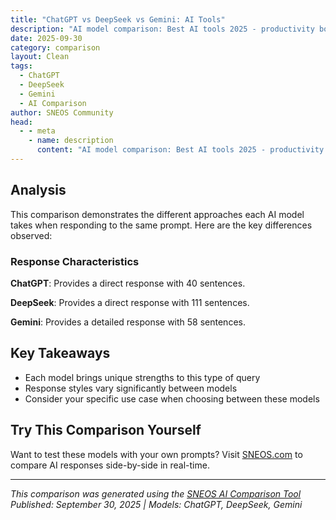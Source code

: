 ```yaml
---
title: "ChatGPT vs DeepSeek vs Gemini: AI Tools"
description: "AI model comparison: Best AI tools 2025 - productivity boosters everyone should use..."
date: 2025-09-30
category: comparison
layout: Clean
tags:
  - ChatGPT
  - DeepSeek
  - Gemini
  - AI Comparison
author: SNEOS Community
head:
  - - meta
    - name: description
      content: "AI model comparison: Best AI tools 2025 - productivity boosters everyone should use..."
---
```


<ChatComparison
  title="ChatGPT vs DeepSeek vs Gemini: AI Tools"
  prompt="Best AI tools 2025 - productivity boosters everyone should use"
  :responses='{
    "ChatGPT": "Sure! Here are some of the best AI tools anticipated to be top productivity boosters in 2025 that everyone should consider using:\n\n### 1. **ChatGPT-5 / GPT-5 Based Assistants**\n- Advanced AI language models for drafting emails, generating reports, brainstorming ideas, coding help, and virtual assistance.\n- Integration with workplace apps like Slack, Microsoft Teams, and Google Workspace.\n\n### 2. **Notion AI**\n- Enhanced note-taking, task management, and database handling with AI-powered content generation, summarization, and task automation.\n- Helps organize projects and streamline teamwork with smart templates and reminders.\n\n### 3. **Microsoft 365 Copilot**\n- AI integrated into Word, Excel, PowerPoint to automate repetitive tasks, generate content, perform data analysis, and provide smart suggestions.\n- Speeds up document creation and data manipulation.\n\n### 4. **Otter.ai / Fireflies AI**\n- Real-time transcription and meeting assistant tools.\n- Automatically generate meeting notes, highlight action items, and integrate with calendars and video conferencing apps.\n\n### 5. **Trello AI / Asana AI Enhancements**\n- Project management platforms with AI-driven task prioritization, deadline prediction, and workload balancing.\n- Helps teams stay organized and focused on important tasks.\n\n### 6. **GrammarlyGO**\n- AI-based writing assistant for error-free, clear, and engaging writing.\n- Supports emails, documents, social media posts with tone adjustments and plagiarism detection.\n\n### 7. **Zapier AI Automation**\n- Automate multi-step workflows between apps with AI triggers.\n- Saves time by automating repetitive tasks like data entry, notifications, and reporting.\n\n### 8. **Runway Gen-2 / DALL\u00B7E 3 / Midjourney V5**\n- AI creative tools for generating images, video edits, and marketing visuals from text prompts.\n- Boosts content creation for marketing teams and social media.\n\n### 9. **AI-Powered CRM Tools (e.g., Salesforce Einstein)**\n- Enhances customer relationship management with predictive analytics, lead scoring, and personalized outreach.\n- Improves sales and customer service efficiency.\n\n### 10. **DeepL Write**\n- AI-powered writing refinement tool focused on tone, clarity, and style improvements across multiple languages.\n- Ideal for global teams creating professional communications.\n\n---\n\n### Why Use These AI Tools?\n- **Save time:** Automate routine or complex tasks.\n- **Improve quality:** Enhance writing, data analysis, and creative content.\n- **Boost collaboration:** Streamline communication and project management.\n- **Make smarter decisions:** AI-driven insights and predictions.\n\nIf you want personalized recommendations based on your workflow or industry, feel free to ask!",
    "DeepSeek": "Of course! 2025 is shaping up to be an incredible year for AI tools, moving beyond simple chatbots to become integrated, intelligent partners that handle entire workflows.\n\nHere is a curated list of the best AI tools for 2025, categorized to give everyone\u2014from students to CEOs\u2014a serious productivity boost.\n\n---\n\n### \uD83E\uDD16 The All-Rounders: Your Daily AI Companions\n\nThese are the foundational tools that everyone should at least be familiar with. They are versatile and can be used for a huge range of tasks.\n\n1.  **ChatGPT (GPT-4o and beyond)**\n    *   **Why it\u0027s a Booster:** The benchmark. Its latest omni-model (GPT-4o) handles text, voice, and vision seamlessly. Use it for brainstorming, drafting emails, summarizing complex documents, generating code, or as a conversational learning partner.\n    *   **Best For:** *Everyone.* It\u0027s the Swiss Army knife of AI.\n\n2.  **Claude (Anthropic)**\n    *   **Why it\u0027s a Booster:** Excels at handling long-form content and complex reasoning. Its large context window (200K tokens) means you can upload entire PDFs, codebases, or lengthy reports and have it analyze, summarize, or answer detailed questions. Known for its nuanced and \u0022helpful\u0022 responses.\n    *   **Best For:** Researchers, writers, analysts, and anyone who needs to digest large amounts of information.\n\n3.  **Microsoft Copilot**\n    *   **Why it\u0027s a Booster:** Deeply integrated into the Microsoft 365 ecosystem (Word, Excel, PowerPoint, Outlook). This is a game-changer for productivity. Draft documents in Word, analyze data in Excel, create presentations in PPT, and manage your inbox in Outlook\u2014all with natural language commands.\n    *   **Best For:** Corporate environments and anyone heavily invested in the Microsoft suite.\n\n4.  **Google Gemini (Advanced)**\n    *   **Why it\u0027s a Booster:** Tightly woven into Google\u0027s ecosystem (Workspace, Search, YouTube). It can pull real-time information, manage your Gmail, help create in Google Docs and Sheets, and is excellent for research and content creation tied to current events.\n    *   **Best For:** Students, researchers, and Google Workspace power users.\n\n---\n\n### \u270D\uFE0F Writing \u0026 Content Creation\n\nMove from a blank page to a polished draft in minutes.\n\n5.  **Jasper**\n    *   **Why it\u0027s a Booster:** A veteran in the AI writing space, perfect for marketing teams. It excels at generating brand-consistent copy for ads, blog posts, social media, and websites. It\u0027s more of a collaborative platform than a simple chatbot.\n    *   **Best For:** Marketing professionals, content agencies, and SEO specialists.\n\n6.  **GrammarlyGO**\n    *   **Why it\u0027s a Booster:** Goes far beyond grammar checking. It\u0027s an AI writing assistant integrated into your browser and documents. It can rewrite sentences for clarity and tone, generate ideas, and help you sound more professional or casual on demand.\n    *   **Best For:** *Everyone who writes anything.* Students, professionals, and non-native speakers.\n\n7.  **Gamma**\n    *   **Why it\u0027s a Booster:** The death of \u0022death by PowerPoint.\u0022 Create beautiful, engaging presentations, documents, or web pages with a simple text prompt. It generates the entire structure and design, which you can then edit effortlessly.\n    *   **Best For:** Consultants, educators, and anyone who needs to create visual content quickly.\n\n---\n\n### \uD83C\uDFA8 Visual \u0026 Design\n\nGenerate stunning visuals, edit photos, and design interfaces without being a professional.\n\n8.  **Midjourney v7\u002B (or equivalent)**\n    *   **Why it\u0027s a Booster:** Still the king of artistic AI image generation for many. The quality, detail, and artistic style control are unparalleled. Essential for creating concept art, marketing visuals, and inspirational assets.\n    *   **Best For:** Artists, designers, marketers, and creatives.\n\n9.  **DALL-E 3 (via ChatGPT Plus or Microsoft Copilot)**\n    *   **Why it\u0027s a Booster:** Excels at understanding complex prompts and generating coherent, contextually accurate images. Its integration into ChatGPT makes it incredibly easy to iterate and refine your ideas through conversation.\n    *   **Best For:** General users, content creators, and anyone who needs precise imagery.\n\n10. **Adobe Firefly (Integrated into Photoshop, etc.)**\n    *   **Why it\u0027s a Booster:** This is a productivity superpower for creatives. Use \u0022Generative Fill\u0022 to extend images, remove objects, or create entirely new elements non-destructively right inside Photoshop. It\u0027s a seamless workflow integration, not just a separate tool.\n    *   **Best For:** Photographers, graphic designers, and anyone using Adobe Creative Cloud.\n\n11. **Canva AI**\n    *   **Why it\u0027s a Booster:** Brings powerful AI (Magic Write, Magic Media, Magic Edit) to the world\u0027s most popular design platform. Instantly create full design drafts, edit photos with text prompts, and generate graphics tailored to your brand kit.\n    *   **Best For:** Small business owners, social media managers, and non-designers.\n\n---\n\n### \uD83D\uDD0A Audio \u0026 Video\n\nRevolutionize editing, transcription, and content repurposing.\n\n12. **Descript**\n    *   **Why it\u0027s a Booster:** Edit audio and video by editing the text transcript. Delete \u0022ums\u0022 by deleting words, rearrange clips by dragging sentences, and use its amazing \u0022Overdub\u0022 feature to correct spoken mistakes with your AI voice. A total paradigm shift.\n    *   **Best For:** Podcasters, video creators, and journalists.\n\n13. **Otter.ai**\n    *   **Why it\u0027s a Booster:** The most reliable AI meeting assistant. It joins your Zoom, Teams, or Google Meet calls, transcribes conversations in real-time, identifies speakers, and summarizes key action points. Saves hours on note-taking.\n    *   **Best For:** Teams, consultants, students, and anyone who attends frequent meetings.\n\n14. **HeyGen**\n    *   **Why it\u0027s a Booster:** Create professional-looking avatar videos with your own voice (or a translated one) in minutes. Incredible for creating training videos, personalized sales pitches, or marketing content without a camera crew or studio.\n    *   **Best For:** L\u0026D teams, sales professionals, and marketers.\n\n---\n\n### \uD83D\uDCBC Coding \u0026 Development\n\nAccelerate development from planning to deployment.\n\n15. **Github Copilot**\n    *   **Why it\u0027s a Booster:** It\u0027s your AI pair programmer. It autocompletes code in your IDE, suggests whole functions, and helps you debug. It learns your codebase and dramatically reduces boilerplate coding and context-switching.\n    *   **Best For:** *All developers*, from beginners to experts.\n\n16. **Cursor**\n    *   **Why it\u0027s a Booster:** An AI-first code editor built on VS Code. It\u0027s designed for agentic behavior, allowing the AI to take larger actions like writing multiple files, performing complex refactors, and answering deep questions about your entire codebase.\n    *   **Best For:** Developers looking for a more powerful, AI-native coding experience.\n\n17. **Replit Ghostwriter**\n    *   **Why it\u0027s a Booster:** A powerful AI assistant integrated directly into the collaborative Replit IDE. It helps with code generation, explanation, and debugging, making it fantastic for learning, rapid prototyping, and team projects.\n    *   **Best For:** Students, startups, and teams building in the cloud.\n\n---\n\n### \uD83D\uDD2C Research \u0026 Data Analysis\n\nTurn data overload into actionable insights.\n\n18. **Consensus**\n    *   **Why it\u0027s a Booster:** An AI-powered search engine that scans peer-reviewed research. It summarizes findings, extracts data, and provides evidence-based answers to scientific questions. Cuts through literature review time from weeks to minutes.\n    *   **Best For:** Scientists, students, and anyone needing evidence-based answers.\n\n19. **ChatGPT Code Interpreter / Advanced Data Analysis**\n    *   **Why it\u0027s a Booster:** Upload a dataset (Excel, CSV) and simply ask questions. It will clean the data, perform statistical analysis, create charts and graphs, and provide insights in plain English. No coding required.\n    *   **Best For:** Analysts, marketers, and business owners who work with data.\n\n### How to Get Started \u0026 A Final Word of Caution\n\n*   **Start Small:** Pick one tool from the \u0022All-Rounders\u0022 category and one other that solves a specific pain point you have.\n*   **Learn Prompting:** The quality of the output is directly related to the quality of your input. Be specific and iterative.\n*   **Verify, Don\u0027t Trust Blindly:** AI can \u0022hallucinate\u0022 and make mistakes. Always fact-check critical information, review generated code, and use your own judgment.\n\nThe key trend for 2025 is **integration**. The most powerful AI tools won\u0027t be separate websites you visit, but intelligent features woven directly into the software you already use every day. Embrace them to automate the tedious and amplify your unique human creativity and strategic thinking.",
    "Gemini": "Okay, predicting the \u0022best\u0022 in 2025 is always tricky, as the AI landscape is evolving at breakneck speed! But, based on current trends, emerging technologies, and areas where AI is likely to have a significant impact, here\u0027s a rundown of potential productivity-boosting AI tools that will be highly relevant in 2025, broken down by category:\n\n**I. General Productivity \u0026 Workflow Automation:**\n\n*   **Advanced AI Assistants (Beyond Current Models):**\n    *   **Name:** Think \u0022Sophia 2.0,\u0022 \u0022Atlas AI,\u0022 or something equally aspirational.\n    *   **Functionality:**  These will go *far* beyond today\u0027s chatbots.  They\u0027ll be:\n        *   **Truly Personalized:**  Learning your working style, preferences, and knowledge gaps with extreme accuracy.\n        *   **Proactive:** Anticipating your needs and suggesting tasks, providing information before you even ask, and handling scheduling, emails, and routine tasks autonomously.\n        *   **Integrated:** Seamlessly connecting with all your apps and devices.\n        *   **Capable of Complex Reasoning:**  Analyzing data, identifying patterns, and making strategic recommendations.\n        *   **Example:** Imagine an assistant that not only schedules meetings but also pre-populates the agenda with relevant information from your emails, documents, and industry news, based on the attendees and the topic.\n\n*   **Hyper-Personalized Task Management:**\n    *   **Name:** \u0022TaskAI,\u0022 \u0022FlowState,\u0022 \u0022Zenith Planner\u0022\n    *   **Functionality:** Dynamic task management systems powered by AI that adapt to your energy levels, deadlines, and priorities in real-time. They\u0027ll optimize your schedule for maximum productivity and help you stay focused.\n        *   **Adaptive Scheduling:**  Rearranging tasks based on your performance and predicted energy dips.\n        *   **Context-Aware Reminders:** Reminders that include not just the task but also the necessary information, files, and links.\n        *   **Automated Progress Tracking:**  Automatically tracking your progress and providing insights into your productivity patterns.\n        *   **Example:**  The system notices you\u0027re most creative in the mornings and automatically schedules brainstorming sessions then, while reserving afternoons for more routine tasks.\n\n*   **AI-Powered Meeting Summarization \u0026 Action Item Extraction:**\n    *   **Name:** \u0022MeetingMind,\u0022 \u0022ActionAI,\u0022 \u0022ClarityCall\u0022\n    *   **Functionality:** We already have tools like this, but in 2025, they will be much more sophisticated:\n        *   **Nuance Understanding:** Capturing subtle cues and the emotional tone of the meeting.\n        *   **Real-Time Summarization:** Providing a concise summary of the discussion as it unfolds.\n        *   **Automated Action Item Assignment:**  Identifying who is responsible for each action item and automatically adding it to their task list.\n        *   **Example:** After a meeting, you receive a summary that includes not just the key decisions but also a sentiment analysis of the participants\u0027 reactions and a clear list of action items with deadlines and assigned owners.\n\n**II. Communication \u0026 Content Creation:**\n\n*   **AI-Driven Communication Enhancement:**\n    *   **Name:** \u0022CommunicateAI,\u0022 \u0022ClarityBoost,\u0022 \u0022SpeakEasy\u0022\n    *   **Functionality:**  Helping you communicate more effectively in all contexts:\n        *   **Real-Time Language Translation \u0026 Cultural Adaptation:**  Translating languages instantly and adapting your communication style to suit different cultures.\n        *   **Tone Analysis \u0026 Adjustment:**  Analyzing the tone of your emails and messages and suggesting adjustments to ensure they are received positively.\n        *   **Presentation Coaching:**  Providing real-time feedback on your presentations, including your body language, voice modulation, and content.\n        *   **Example:** You\u0027re giving a presentation to a global audience, and the AI tool automatically translates your speech into multiple languages while also providing feedback on your delivery to ensure it resonates with different cultural backgrounds.\n\n*   **AI-Assisted Content Creation (Text, Images, Video):**\n    *   **Name:** \u0022ContentForge,\u0022 \u0022VisualAI,\u0022 \u0022StoryCraft\u0022\n    *   **Functionality:**  Moving beyond simple content generation to:\n        *   **AI-Powered Research \u0026 Fact-Checking:** Automatically researching and verifying the accuracy of information for your content.\n        *   **Personalized Content Generation:** Creating content that is tailored to the specific interests and preferences of your target audience.\n        *   **Interactive Content Creation:**  Generating interactive content such as quizzes, polls, and games.\n        *   **Example:**  You need to create a marketing campaign for a new product.  The AI tool researches your target audience, generates multiple ad variations with compelling copy and visuals, and even creates interactive elements to engage potential customers.\n\n*   **AI-Powered Code Generation and Debugging:**\n    *   **Name:** \u0022CodePilot AI,\u0022 \u0022BugSlayer,\u0022 \u0022DevAI\u0022\n    *   **Functionality:** Assisting developers in writing, testing, and debugging code more efficiently.\n        *   **Intelligent Code Completion:** Suggesting code snippets and entire functions based on the context of your project.\n        *   **Automated Bug Detection:** Identifying potential bugs and vulnerabilities in your code before they cause problems.\n        *   **Code Optimization:**  Optimizing your code for performance and efficiency.\n        *   **Example:**  You\u0027re working on a complex software project.  The AI tool automatically generates code for repetitive tasks, identifies potential bugs, and suggests optimizations to improve performance.\n\n**III. Decision-Making \u0026 Problem Solving:**\n\n*   **AI-Enhanced Data Analysis \u0026 Visualization:**\n    *   **Name:** \u0022InsightAI,\u0022 \u0022DataVision,\u0022 \u0022Clarity Analytics\u0022\n    *   **Functionality:**  Making data analysis more accessible and actionable:\n        *   **Automated Data Cleaning \u0026 Preparation:**  Automatically cleaning and preparing data for analysis.\n        *   **Intelligent Data Visualization:**  Creating interactive visualizations that help you understand complex data sets.\n        *   **Predictive Analytics:**  Predicting future trends and outcomes based on historical data.\n        *   **Example:**  You need to analyze sales data to identify trends and opportunities.  The AI tool automatically cleans the data, creates interactive visualizations, and predicts future sales based on historical patterns.\n\n*   **AI-Driven Risk Assessment \u0026 Mitigation:**\n    *   **Name:** \u0022RiskGuard AI,\u0022 \u0022Sentinel,\u0022 \u0022Foresight\u0022\n    *   **Functionality:**  Helping you identify and mitigate potential risks:\n        *   **Real-Time Risk Monitoring:**  Monitoring your business environment for potential risks in real-time.\n        *   **Automated Risk Assessment:**  Assessing the likelihood and impact of potential risks.\n        *   **Proactive Risk Mitigation:**  Suggesting strategies to mitigate or avoid potential risks.\n        *   **Example:**  You\u0027re launching a new product.  The AI tool monitors social media, news articles, and other data sources to identify potential risks to your reputation and suggests strategies to mitigate them.\n\n**Key Considerations for 2025:**\n\n*   **Accessibility \u0026 Democratization:** The best tools will be user-friendly and accessible to a wider range of users, not just technical experts.  Expect more no-code/low-code AI solutions.\n*   **Ethical AI:**  Emphasis on responsible AI development and deployment, addressing issues like bias, privacy, and transparency.  Tools will need to be explainable and accountable.\n*   **Integration \u0026 Interoperability:**  Seamless integration with existing workflows and other tools will be crucial.\n*   **Edge AI:** More processing will happen on devices (phones, laptops) rather than relying solely on the cloud, improving speed and privacy.\n*   **Multimodal AI:**  AI that can understand and process multiple types of data (text, images, audio, video) will be increasingly common.\n\n**Important Note:**  This is a speculative list. The specific names and features of AI tools in 2025 will depend on the pace of technological development and the specific needs of users.  However, the general trends outlined above are likely to shape the future of AI-powered productivity. Keep an eye on developments in areas like Large Language Models (LLMs), generative AI, reinforcement learning, and explainable AI to get a better sense of what\u0027s coming.\n"
  }'
  published-date="22:46"
/>

## Analysis

This comparison demonstrates the different approaches each AI model takes when responding to the same prompt. Here are the key differences observed:

### Response Characteristics

**ChatGPT**: Provides a direct response with 40 sentences. 

**DeepSeek**: Provides a direct response with 111 sentences. 

**Gemini**: Provides a detailed response with 58 sentences. 

## Key Takeaways

- Each model brings unique strengths to this type of query
- Response styles vary significantly between models
- Consider your specific use case when choosing between these models

## Try This Comparison Yourself

Want to test these models with your own prompts? Visit [SNEOS.com](https://sneos.com) to compare AI responses side-by-side in real-time.

---

*This comparison was generated using the [SNEOS AI Comparison Tool](https://sneos.com)*
*Published: September 30, 2025 | Models: ChatGPT, DeepSeek, Gemini*
